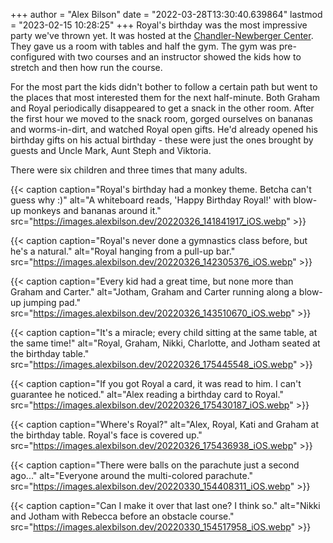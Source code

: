+++
author = "Alex Bilson"
date = "2022-03-28T13:30:40.639864"
lastmod = "2023-02-15 10:28:25"
+++
Royal's birthday was the most impressive party we've thrown yet. It was hosted at the [Chandler-Newberger Center](https://goo.gl/maps/vAVD4z9FMF3Lxy2n9). They gave us a room with tables and half the gym. The gym was pre-configured with two courses and an instructor showed the kids how to stretch and then how run the course.

For the most part the kids didn't bother to follow a certain path but went to the places that most interested them for the next half-minute. Both Graham and Royal periodically disappeared to get a snack in the other room. After the first hour we moved to the snack room, gorged ourselves on bananas and worms-in-dirt, and watched Royal open gifts. He'd already opened his birthday gifts on his actual birthday - these were just the ones brought by guests and Uncle Mark, Aunt Steph and Viktoria.

There were six children and three times that many adults.

{{< caption caption="Royal's birthday had a monkey theme. Betcha can't guess why :)" alt="A whiteboard reads, 'Happy Birthday Royal!' with blow-up monkeys and bananas around it." src="https://images.alexbilson.dev/20220326_141841917_iOS.webp" >}}

{{< caption caption="Royal's never done a gymnastics class before, but he's a natural." alt="Royal hanging from a pull-up bar." src="https://images.alexbilson.dev/20220326_142305376_iOS.webp" >}}

{{< caption caption="Every kid had a great time, but none more than Graham and Carter." alt="Jotham, Graham and Carter running along a blow-up jumping pad." src="https://images.alexbilson.dev/20220326_143510670_iOS.webp" >}}

{{< caption caption="It's a miracle; every child sitting at the same table, at the same time!" alt="Royal, Graham, Nikki, Charlotte, and Jotham seated at the birthday table." src="https://images.alexbilson.dev/20220326_175445548_iOS.webp" >}}

{{< caption caption="If you got Royal a card, it was read to him. I can't guarantee he noticed." alt="Alex reading a birthday card to Royal." src="https://images.alexbilson.dev/20220326_175430187_iOS.webp" >}}

{{< caption caption="Where's Royal?" alt="Alex, Royal, Kati and Graham at the birthday table. Royal's face is covered up." src="https://images.alexbilson.dev/20220326_175436938_iOS.webp" >}}

{{< caption caption="There were balls on the parachute just a second ago..." alt="Everyone around the multi-colored parachute." src="https://images.alexbilson.dev/20220330_154408311_iOS.webp" >}}

{{< caption caption="Can I make it over that last one? I think so." alt="Nikki and Jotham with Rebecca before an obstacle course." src="https://images.alexbilson.dev/20220330_154517958_iOS.webp" >}}
